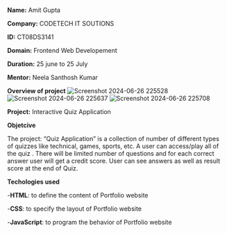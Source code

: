 **Name:** Amit Gupta

**Company:** CODETECH IT SOUTIONS

**ID:** CT08DS3141

**Domain:** Frontend Web Developement

**Duration:** 25 june to 25 July

**Mentor:** Neela Santhosh Kumar


**Overview of project**
![Screenshot 2024-06-26 225528](https://github.com/amitgupta226571/CODETECH-Task2/assets/163492672/2ae3ce89-d4d6-4d85-9f3b-28882c0ad0a1)
![Screenshot 2024-06-26 225637](https://github.com/amitgupta226571/CODETECH-Task2/assets/163492672/c66e2047-e3f8-4d31-8f24-d967b5245432)
![Screenshot 2024-06-26 225708](https://github.com/amitgupta226571/CODETECH-Task2/assets/163492672/ccf410f7-c83c-44ec-87e2-24dfa2925775)



**Project:** Interactive Quiz Application

**Objetcive**

The project: “Quiz Application” is a collection of number of different types of quizzes like technical, games, sports, etc. A user can access/play all of the quiz . There will be limited number of questions and for each correct answer user will get a credit score. User can see answers as well as result score at the end of Quiz.


**Techologies used**

-**HTML**: to define the content of Portfolio website

-**CSS**: to specify the layout of Portfolio website

-**JavaScript**: to program the behavior of Portfolio website
